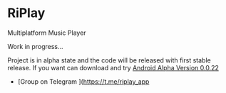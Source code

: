 # RiPlay
Multiplatform Music Player

Work in progress...

Project is in alpha state and the code will be released with first stable release.
If you want can download and try [Android Alpha Version 0.0.22](https://raw.githubusercontent.com/fast4x/RiPlay/main/RiPlay-full-release-0.0.22-alpha.apk)

- [Group on Telegram ](https://t.me/riplay_app
